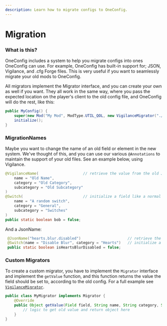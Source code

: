 ```yaml
---
description: Learn how to migrate configs to OneConfig.
---
```


# Migration

### What is this?

OneConfig includes a system to help you migrate configs into ones OneConfig can use. For example, OneConfig has built-in support for; JSON, Vigilance, and .cfg Forge files. This is very useful if you want to seamlessly migrate your old mods to OneConfig.

All migrators implement the Migrator interface, and you can create your own as well if you want. They all work in the same way, where you pass the expected location on the player's client to the old config file, and OneConfig will do the rest, like this:

```java
public MyConfig() {
    super(new Mod("My Mod", ModType.UTIL_QOL, new VigilanceMigrator("./old-config.toml")), "config.json");
    initialize();
}
```

### MigrationNames

Maybe you want to change the name of an old field or element in the new system. We've thought of this, and you can use our various `@Annotations` to maintain the support of your old files. See an example below, using Vigilance.&#x20;

```java
@VigilanceName(                    // retrieve the value from the old JSON file  
    name = "Old Name",
    category = "Old Category",
    subcategory = "Old Subcategory"
)
@Switch(                           // initialize a field like a normal config  
    name = "A random switch",
    category = "General",
    subcategory = "Switches"
)
public static boolean bob = false;
```

And a JsonName:

```java
 @JsonName("hearts.blur.disabled")                     // retrieve the value from the old JSON file  
 @Switch(name = "Disable Blur", category = "Hearts")   // initialize a field like a normal config  
 public static boolean isHeartsBlurDisabled = false;
```



### Custom Migrators

To create a custom migrator, you have to implement the `Migrator` interface and implement the `getValue` function, and this function returns the value the field should be set to, according to the old config. For a full example see [`VigilanceMigrator`](https://github.com/Polyfrost/OneConfig/blob/master/src/main/java/cc/polyfrost/oneconfig/config/migration/VigilanceMigrator.java).

```java
public class MyMigrator implements Migrator {
    @Override
    public Object getValue(Field field, String name, String category, String subcategory) {
        // logic to get old value and return object here
    }
}
```
